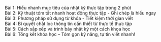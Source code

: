 Bài 1: Hiểu nhanh mục tiêu của nhật ký thực tập trong 2 phút  
Bài 2: Kỹ thuật tóm tắt nhanh hoạt động thực tập - Ghi chép là hiểu ngay  
Bài 3: Phương pháp sử dụng từ khóa - Tiết kiệm thời gian viết  
Bài 4: Bí quyết chắt lọc thông tin cần thiết từ thực tế thực tập  
Bài 5: Cách sắp xếp và trình bày nhật ký một cách khoa học  
Bài 6: Tổng kết khóa học – Tóm gọn kỹ năng, tự tin viết nhanh!